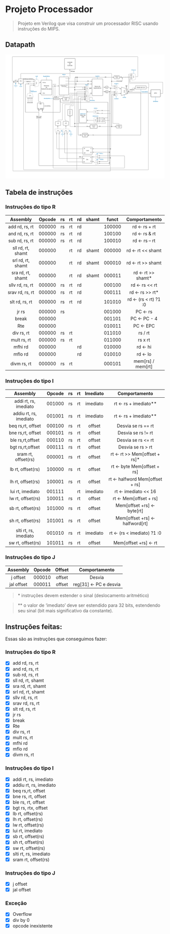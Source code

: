 # Projeto Processador

> Projeto em Verilog que visa construir um processador RISC usando instruções do MIPS.

## Datapath

![DataPath](./docs/datapath.svg)

## Tabela de instruções

### Instruções do tipo R

|        Assembly        | Opcode | rs | rt | rd | shamt |  funct |     Comportamento    |
|:----------------------:|:------:|:--:|:--:|:--:|:-----:|:------:|:--------------------:|
|     add rd, rs, rt     | 000000 | rs | rt | rd |       | 100000 |     rd ← rs + rt     |
|     and rd, rs, rt     | 000000 | rs | rt | rd |       | 100100 |     rd ← rs & rt     |
|     sub rd, rs, rt     | 000000 | rs | rt | rd |       | 100010 |     rd ← rs – rt     |
|    sll rd, rt, shamt   | 000000 |    | rt | rd | shamt | 000000 |   rd ← rt << shamt   |
|    srl rd, rt, shamt   | 000000 |    | rt | rd | shamt | 000010 |   rd ← rt >> shamt   |
|    sra rd, rt, shamt   | 000000 |    | rt | rd | shamt | 000011 |   rd ← rt >> shamt*  |
|     sllv rd, rs, rt    | 000000 | rs | rt | rd |       | 000100 |     rd ← rs << rt    |
|     srav rd, rs, rt    | 000000 | rs | rt | rd |       | 000111 |    rd ← rs >> rt*    |
|     slt rd, rs, rt     | 000000 | rs | rt | rd |       | 101010 | rd ← (rs < rt) ?1 :0 |
|          jr rs         | 000000 | rs |    |    |       | 001000 |        PC ← rs       |
|          break         | 000000 |    |    |    |       | 001101 |      PC ← PC - 4     |
|           Rte          | 000000 |    |    |    |       | 010011 |       PC ← EPC       |
|       div rs, rt       | 000000 | rs | rt |    |       | 011010 |        rs / rt       |
|       mult rs, rt      | 000000 | rs | rt |    |       | 011000 |        rs x rt       |
|         mfhi rd        | 000000 |    |    | rd |       | 010000 |        rd ← hi       |
|         mflo rd        | 000000 |    |    | rd |       | 010010 |        rd ← lo       |
|       divm rs, rt      | 000000 | rs | rt |    |       | 000101 |   mem[rs] / mem[rt]  |

### Instruções do tipo I

|        Assembly        | Opcode | rs | rt | Imediato |          Comportamento         |
|:----------------------:|:------:|:--:|:--:|:--------:|:------------------------------:|
|  addi rt, rs, imediato | 001000 | rs | rt | imediato |      rt ← rs + imediato**      |
| addiu rt, rs, imediato | 001001 | rs | rt | imediato |      rt ← rs + imediato**      |
|    beq rs,rt, offset   | 000100 | rs | rt |  offset  |       Desvia se rs == rt       |
|    bne rs,rt, offset   | 000101 | rs | rt |  offset  |       Desvia se rs != rt       |
|    ble rs,rt,offset    | 000110 | rs | rt |  offset  |       Desvia se rs <= rt       |
|    bgt rs,rt,offset    | 000111 | rs | rt |  offset  |        Desvia se rs > rt       |
|   sram rt, offset(rs)  | 000001 | rs | rt |  offset  |  rt ← rt >> Mem[offset + rs]*  |
|    lb rt, offset(rs)   | 100000 | rs | rt |  offset  |   rt ← byte Mem[offset + rs]   |
|    lh rt, offset(rs)   | 100001 | rs | rt |  offset  | rt ← halfword Mem[offset + rs] |
|    lui rt, imediato    | 001111 |    | rt | imediato |       rt ← imediato << 16      |
|    lw rt, offset(rs)   | 100011 | rs | rt |  offset  |      rt ← Mem[offset + rs]     |
|    sb rt, offset(rs)   | 101000 | rs | rt |  offset  |   Mem[offset +rs] ← byte[rt]   |
|    sh rt, offset(rs)   | 101001 | rs | rt |  offset  | Mem[offset +rs] ← halfword[rt] |
|  slti rt, rs, imediato | 001010 | rs | rt | imediato |   rt ← (rs < imediato) ?1 :0   |
|    sw rt, offset(rs)   | 101011 | rs | rt |  offset  |      Mem[offset +rs] ← rt      |

### Instruções do tipo J

|  Assembly  | Opcode | Offset |     Comportamento     |
|:----------:|:------:|:------:|:---------------------:|
|  j offset  | 000010 | offset |         Desvia        |
| jal offset | 000011 | offset | reg[31] ← PC e desvia |

> \* instruções devem estender o sinal (deslocamento aritmético)

> ** o valor de ‘imediato’ deve ser estendido para 32 bits, estendendo seu sinal (bit mais significativo da constante).

## Instruções feitas:

Essas são as instruções que conseguimos fazer:

### Instruções do tipo R

- [x] add rd, rs, rt
- [x] and rd, rs, rt
- [x] sub rd, rs, rt
- [x] sll rd, rt, shamt
- [x] sra rd, rt, shamt
- [x] srl rd, rt, shamt 
- [x] sllv rd, rs, rt
- [x] srav rd, rs, rt
- [x] slt rd, rs, rt
- [x] jr rs
- [x] break 
- [x] Rte 
- [x] div rs, rt
- [x] mult rs, rt
- [x] mfhi rd
- [x] mflo rd
- [x] divm rs, rt

### Instruções do tipo I

- [x] addi rt, rs, imediato
- [x] addiu rt, rs, imediato
- [x] beq rs,rt, offset
- [x] bne rs, rt, offset 
- [x] ble rs, rt, offset 
- [x] bgt rs, rtx, offset 
- [x] lb rt, offset(rs) 
- [x] lh rt, offset(rs)
- [x] lw rt, offset(rs)
- [x] lui rt, imediato
- [x] sb rt, offset(rs)
- [x] sh rt, offset(rs)
- [x] sw rt, offset(rs)
- [x] slti rt, rs, imediato
- [x] sram rt, offset(rs) 

### Instruções do tipo J

- [x] j offset
- [x] jal offset

### Exceção
- [x] Overflow
- [x] div by 0
- [x] opcode inexistente
